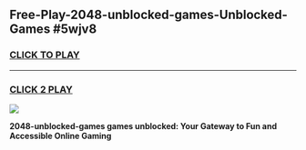 
## Free-Play-2048-unblocked-games-Unblocked-Games #5wjv8
<h3>
<a href="https://news.freeplayer.one?title=2048-unblocked-games&ref=8M">CLICK TO PLAY</a></h3>
<hr>

<h3>
<a href="https://news.freeplayer.one?title=2048-unblocked-games&ref=8M">CLICK 2 PLAY</a>
  
</h3>

<a href="https://news.freeplayer.one?title=2048-unblocked-games&ref=8M"><img src="https://clearcache.store/games.png"></a>


**2048-unblocked-games games unblocked: Your Gateway to Fun and Accessible Online Gaming**
